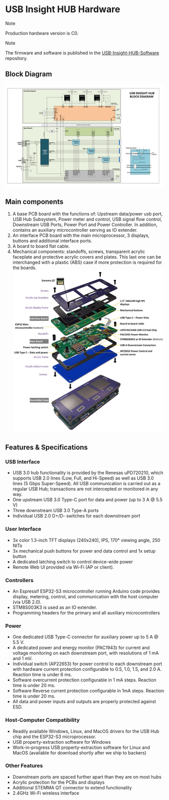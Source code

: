 # USB Insight HUB Hardware

>[!Note]
>Production hardware version is C0.

>[!Note]
>The firmware and software is published in the [USB-Insight-HUB-Software](https://github.com/Aeriosolutions/USB-Insight-HUB-Software) repository.

## Block Diagram
![Block Diagram](https://github.com/Aeriosolutions/USB-Insight-HUB-Hardware/blob/main/Images/Block%20Diagram%20B0%20landscape.svg)
## Main components
1.	A base PCB board with the functions of: Upstream data/power usb port, USB Hub Subsystem, Power meter and control, USB signal flow control, Downstream USB Ports, Power Port and Power Controller. In addition, contains an auxiliary microcontroller serving as IO extender.
2.	An interface PCB board with the main microprocessor, 3 displays, buttons and additional interface ports.
3.	A board to board flat cable.
4.	Mechanical components: standoffs, screws, transparent acrylic faceplate and protective acrylic covers and plates. This last one can be interchanged with a plastic (ABS) case if more protection is required for the boards.
![Exploded View](https://github.com/Aeriosolutions/USB-Insight-HUB-Hardware/blob/main/Images/Exploded%20view%20C%20s.jpg)

## Features & Specifications
### USB Interface

- USB 3.0 hub functionality is provided by the Renesas uPD720210, which supports USB 2.0 lines (Low, Full, and Hi-Speed) as well as USB 3.0 lines (5 Gbps Super-Speed). All USB communication is carried out as a regular USB Hub; transactions are not intercepted or monitored in any way.
- One upstream USB 3.0 Type-C port for data and power (up to 3 A @ 5.5 V)
- Three downstream USB 3.0 Type-A ports
- Individual USB 2.0 D+/D- switches for each downstream port
### User Interface
- 3x color 1.3-inch TFT displays (240x240), IPS, 170° viewing angle, 250 NITs
- 3x mechanical push buttons for power and data control and 1x setup button
- A dedicated latching switch to control device-wide power
- Remote Web UI provided via Wi-Fi (AP or client).
### Controllers
- An Espressif ESP32-S3 microcontroller running Arduino code provides display, metering, control, and communication with the host computer (via USB 2.0).
- STM8S003K3 is used as an IO extender.
- Programming headers for the primary and all auxiliary microcontrollers
### Power
- One dedicated USB Type-C connector for auxiliary power up to 5 A @ 5.5 V.
- A dedicated power and energy monitor (PAC1943) for current and voltage monitoring on each downstream port, with resolutions of 1 mA and 1 mV.
- Individual switch (AP22653) for power control to each downstream port with hardware current protection configurable to 0.5, 1.0, 1.5, and 2.0 A. Reaction time is under 6 ms.
- Software overcurrent protection configurable in 1 mA steps. Reaction time is under 20 ms.
- Software Reverse current protection configurable in 1mA steps. Reaction time is under 20 ms.
- All data and power inputs and outputs are properly protected against ESD.
### Host-Computer Compatibility
- Readily available Windows, Linux, and MacOS drivers for the USB Hub chip and the ESP32-S3 microprocessor.
- USB property-extraction software for Windows
- Work-in-progress USB property-extraction software for Linux and MacOS (available for download shortly after we ship to backers)
### Other Features
- Downstream ports are spaced further apart than they are on most hubs
- Acrylic protection for the PCBs and displays
- Additional STEMMA QT connector to extend functionality
- 2.4GHz Wi-Fi wireless interface